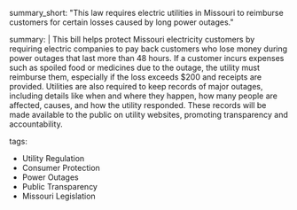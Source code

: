summary_short: "This law requires electric utilities in Missouri to reimburse customers for certain losses caused by long power outages."

summary: |
  This bill helps protect Missouri electricity customers by requiring electric companies to pay back customers who lose money during power outages that last more than 48 hours. If a customer incurs expenses such as spoiled food or medicines due to the outage, the utility must reimburse them, especially if the loss exceeds $200 and receipts are provided. Utilities are also required to keep records of major outages, including details like when and where they happen, how many people are affected, causes, and how the utility responded. These records will be made available to the public on utility websites, promoting transparency and accountability.

tags:
  - Utility Regulation
  - Consumer Protection
  - Power Outages
  - Public Transparency
  - Missouri Legislation
